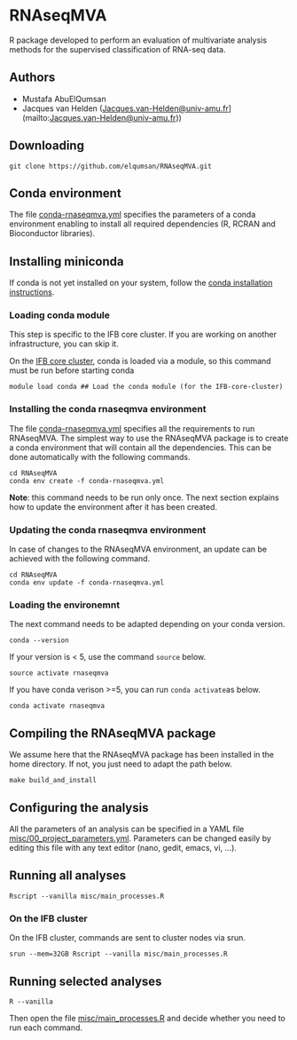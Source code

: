 # RNAseqMVA

R package developed to perform an evaluation of multivariate analysis
methods for the supervised classification of RNA-seq data.

## Authors

- Mustafa AbuElQumsan 
- Jacques van Helden (Jacques.van-Helden@univ-amu.fr](mailto:Jacques.van-Helden@univ-amu.fr))

## Downloading

```
git clone https://github.com/elqumsan/RNAseqMVA.git
```

## Conda environment

The file [conda-rnaseqmva.yml](conda-rnaseqmva.yml) specifies the parameters of a conda environment enabling to install all required dependencies (R, RCRAN and Bioconductor libraries).

## Installing miniconda

If conda is not yet installed on your system, follow the [conda installation instructions](https://docs.conda.io/projects/conda/en/latest/user-guide/install/). 


### Loading conda module 

This step is specific to the IFB core cluster. If you are working on another infrastructure, you can skip it. 

On the [IFB core cluster](https://www.france-bioinformatique.fr/cluster), conda is loaded via a module, so this command must be run before starting conda

```
module load conda ## Load the conda module (for the IFB-core-cluster)
```

### Installing the conda rnaseqmva environment

The file [conda-rnaseqmva.yml](conda-rnaseqmva.yml) specifies all the requirements to run RNAseqMVA. The simplest way to use the RNAseqMVA package is to create a conda environment that will contain all the dependencies. This can be done automatically with the following commands. 

```
cd RNAseqMVA
conda env create -f conda-rnaseqmva.yml
```

__Note__: this command needs to be run only once. The next section explains how to update the environment after it has been created. 

### Updating the conda rnaseqmva environment

In case of changes to the RNAseqMVA environment, an update can be
achieved with the following command. 

```
cd RNAseqMVA
conda env update -f conda-rnaseqmva.yml
```

### Loading the environemnt

The next command needs to be adapted depending on your conda version. 

```
conda --version
```

If your version is < 5, use the command `source` below.

```
source activate rnaseqmva
```

If you have conda verison >=5, you can run `conda activate`as below.

```
conda activate rnaseqmva
```


## Compiling the RNAseqMVA package

We assume here that the RNAseqMVA package has been installed in the
home directory. If not, you just need to adapt the path below.

```
make build_and_install
```

## Configuring the analysis

All the parameters of an analysis can be specified in a YAML file
[misc/00_project_parameters.yml](misc/00_project_parameters.yml). Parameters
can be changed easily by editing this file with any text editor (nano,
gedit, emacs, vi, ...).

## Running all analyses

```
Rscript --vanilla misc/main_processes.R
```

### On the IFB cluster

On the IFB cluster, commands are sent to cluster nodes via srun. 

```
srun --mem=32GB Rscript --vanilla misc/main_processes.R
```


## Running selected analyses

```
R --vanilla
```

Then open the file [misc/main_processes.R](misc/main_processes.R) and
decide whether you need to run each command.
